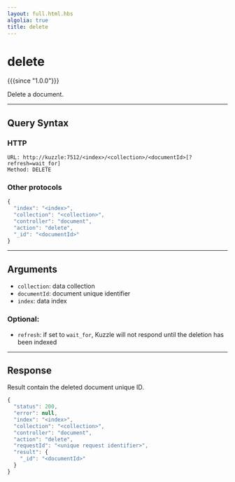 ```yaml
---
layout: full.html.hbs
algolia: true
title: delete
---
```


# delete

{{{since "1.0.0"}}}

Delete a document.

---

## Query Syntax

### HTTP

```http
URL: http://kuzzle:7512/<index>/<collection>/<documentId>[?refresh=wait_for]
Method: DELETE
```

### Other protocols

```js
{
  "index": "<index>",
  "collection": "<collection>",
  "controller": "document",
  "action": "delete",
  "_id": "<documentId>"
}
```

---

## Arguments

* `collection`: data collection
* `documentId`: document unique identifier
* `index`: data index

### Optional:

* `refresh`: if set to `wait_for`, Kuzzle will not respond until the deletion has been indexed

---

## Response

Result contain the deleted document unique ID.

```javascript
{
  "status": 200,
  "error": null,
  "index": "<index>",
  "collection": "<collection>",
  "controller": "document",
  "action": "delete",
  "requestId": "<unique request identifier>",
  "result": {
    "_id": "<documentId>"
  }
}
```
